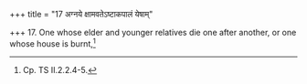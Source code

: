 +++
title = "17 अग्नये क्षामवतेऽष्टाकपालं येषाम्"

+++
17. One whose elder and younger relatives die one after another, or one whose house is burnt,[^1]  


[^1]: Cp. TS II.2.2.4-5. 
